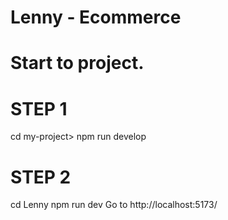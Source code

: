 # Lenny - Ecommerce

# Start to project.

# STEP 1

cd my-project>
npm run develop

# STEP 2

cd Lenny
npm run dev
Go to http://localhost:5173/